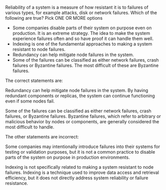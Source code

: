 Reliability of a system is a measure of how resistant it is to failures of various types, for example attacks, disk or network failures. Which of the following are true?
Pick ONE OR MORE options
- Some companies disable parts of their system on purpose even on production. It is an extreme strategy. The idea to
make the system experience failures often and so have proof it can handle them well.
- Indexing is one of the fundamental approaches to making a system resistant to node failures.
- Redundancy can help mitigate node failures in the system.
- Some of the failures can be classified as either network failures, crash failures or Byzantine failures. The most difficult of these are Byzantine failures.


The correct statements are:

Redundancy can help mitigate node failures in the system. By having redundant components or replicas, the system can continue functioning even if some nodes fail.

Some of the failures can be classified as either network failures, crash failures, or Byzantine failures. Byzantine failures, which refer to arbitrary or malicious behavior by nodes or components, are generally considered the most difficult to handle.

The other statements are incorrect:

Some companies may intentionally introduce failures into their systems for testing or validation purposes, but it is not a common practice to disable parts of the system on purpose in production environments.

Indexing is not specifically related to making a system resistant to node failures. Indexing is a technique used to improve data access and retrieval efficiency, but it does not directly address system reliability or failure resistance.